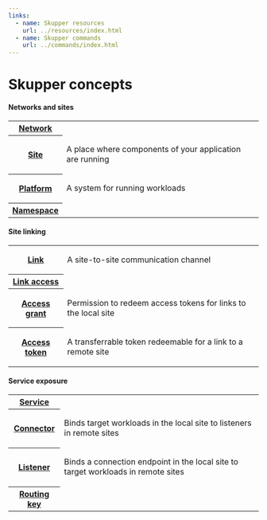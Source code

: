 ```yaml
---
links:
  - name: Skupper resources
    url: ../resources/index.html
  - name: Skupper commands
    url: ../commands/index.html
---
```


# Skupper concepts

#### Networks and sites

<table class="objects">
<tr><th><a href="{{site_prefix}}/concepts/network.html">Network</a></th><td></td></tr>
<tr><th><a href="{{site_prefix}}/concepts/site.html">Site</a></th><td><p>A place where components of your application are running</p>
</td></tr>
<tr><th><a href="{{site_prefix}}/concepts/platform.html">Platform</a></th><td><p>A system for running workloads</p>
</td></tr>
<tr><th><a href="{{site_prefix}}/concepts/namespace.html">Namespace</a></th><td></td></tr>
</table>

#### Site linking

<table class="objects">
<tr><th><a href="{{site_prefix}}/concepts/link.html">Link</a></th><td><p>A site-to-site communication channel</p>
</td></tr>
<tr><th><a href="{{site_prefix}}/concepts/link-access.html">Link access</a></th><td></td></tr>
<tr><th><a href="{{site_prefix}}/concepts/access-grant.html">Access grant</a></th><td><p>Permission to redeem access tokens for links to the local site</p>
</td></tr>
<tr><th><a href="{{site_prefix}}/concepts/access-token.html">Access token</a></th><td><p>A transferrable token redeemable for a link to a remote site</p>
</td></tr>
</table>

#### Service exposure

<table class="objects">
<tr><th><a href="{{site_prefix}}/concepts/service.html">Service</a></th><td></td></tr>
<tr><th><a href="{{site_prefix}}/concepts/connector.html">Connector</a></th><td><p>Binds target workloads in the local site to listeners in remote sites</p>
</td></tr>
<tr><th><a href="{{site_prefix}}/concepts/listener.html">Listener</a></th><td><p>Binds a connection endpoint in the local site to target workloads in remote sites</p>
</td></tr>
<tr><th><a href="{{site_prefix}}/concepts/routing-key.html">Routing key</a></th><td></td></tr>
</table>
